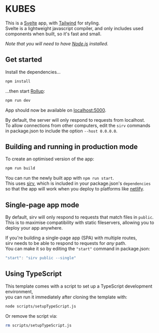 # KUBES

This is a [Svelte](https://svelte.dev) app, with [Tailwind](https://tailwindcss.com/) for styling.  
Svelte is a lightweight javascript compiler, and only includes used components when built, so it's fast and small.

*Note that you will need to have [Node.js](https://nodejs.org) installed.*

## Get started

Install the dependencies...

```bash
npm install
```

...then start [Rollup](https://rollupjs.org):

```bash
npm run dev
```

App should now be available on [localhost:5000](http://localhost:5000).

By default, the server will only respond to requests from localhost.  
To allow connections from other computers, edit the `sirv` commands  
in package.json to include the option `--host 0.0.0.0`.

## Building and running in production mode

To create an optimised version of the app:

```bash
npm run build
```

You can run the newly built app with `npm run start`.  
This uses [sirv](https://github.com/lukeed/sirv), which is included in your package.json's `dependencies`  
so that the app will work when you deploy to platforms like [netlify](https://netlify.com).


## Single-page app mode

By default, sirv will only respond to requests that match files in `public`.  
This is to maximise compatibility with static fileservers, allowing you to deploy your app anywhere.

If you're building a single-page app (SPA) with multiple routes,  
sirv needs to be able to respond to requests for *any* path.  
You can make it so by editing the `"start"` command in package.json:

```js
"start": "sirv public --single"
```

## Using TypeScript

This template comes with a script to set up a TypeScript development environment,  
you can run it immediately after cloning the template with:

```bash
node scripts/setupTypeScript.js
```

Or remove the script via:

```bash
rm scripts/setupTypeScript.js
```
